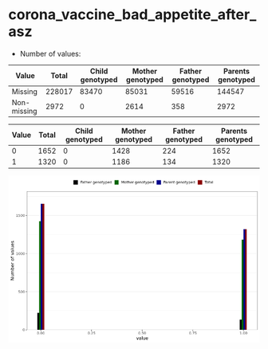 # corona_vaccine_bad_appetite_after_asz
- Number of values:

| Value | Total | Child genotyped | Mother genotyped | Father genotyped | Parents genotyped |
| ----- | ----- | --------------- | ---------------- | ---------------- |---------------- |
| Missing | 228017 | 83470 | 85031 | 59516 | 144547 |
| Non-missing | 2972 | 0 | 2614 | 358 | 2972 |

| Value | Total | Child genotyped | Mother genotyped | Father genotyped | Parents genotyped |
| ----- | ----- | --------------- | ---------------- | ---------------- |---------------- |
| 0 | 1652 | 0 | 1428 | 224 | 1652 |
| 1 | 1320 | 0 | 1186 | 134 | 1320 |



![](corona_vaccine_bad_appetite_after_asz_n.png)



